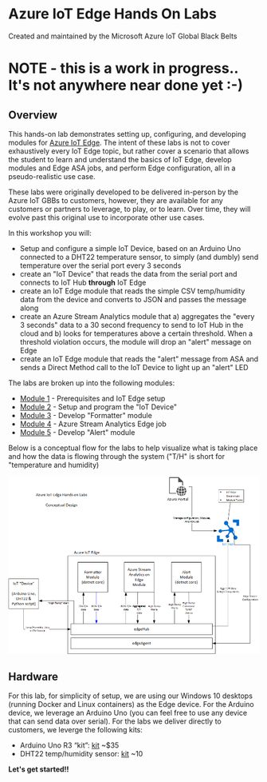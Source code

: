 # Azure IoT Edge Hands On Labs

Created and maintained by the Microsoft Azure IoT Global Black Belts



# NOTE - this is a work in progress..  It's not anywhere near done yet   :-)



## Overview

This hands-on lab demonstrates setting up, configuring, and developing modules for [Azure IoT Edge](https://azure.microsoft.com/en-us/services/iot-edge/).  The intent of these labs is not to cover exhaustively every IoT Edge topic, but rather cover a scenario that allows the student to learn and understand the basics of IoT Edge, develop modules and Edge ASA jobs, and perform Edge configuration, all in a pseudo-realistic use case.

These labs were originally developed to be delivered in-person by the Azure IoT GBBs to customers, however, they are available for any customers or partners to leverage, to play, or to learn.  Over time, they will evolve past this original use to incorporate other use cases.

In this workshop you will:

* Setup and configure a simple IoT Device, based on an Arduino Uno connected to a DHT22 temperature sensor, to simply (and dumbly) send temperature over the serial port every 3 seconds
* create an "IoT Device" that reads the data from the serial port and connects to IoT Hub __**through**__ IoT Edge
* create an IoT Edge module that reads the simple CSV temp/humidity data from the device and converts to JSON and passes the message along
* create an Azure Stream Analytics module that a) aggregates the "every 3 seconds" data to a 30 second frequency to send to IoT Hub in the cloud and b) looks for temperatures above a certain threshold.  When a threshold violation occurs, the module will drop an "alert" message on Edge
* create an IoT Edge module that reads the "alert" message from ASA and sends a Direct Method call to the IoT Device to light up an "alert" LED

The labs are broken up into the following modules:

* [Module 1](module1) - Prerequisites and IoT Edge setup
* [Module 2](module2) - Setup and program the "IoT Device"
* [Module 3](module3) - Develop "Formatter" module
* [Module 4](module4) - Azure Stream Analytics Edge job
* [Module 5](module5) - Develop "Alert" module

Below is a conceptual flow for the labs to help visualize what is taking place and how the data is flowing through the system  ("T/H" is short for "temperature and humidity)

![conceptual drawing](/images/IoT-Edge-Labs-Conceptual-Design.png)

## Hardware

For this lab, for simplicity of setup, we are using our Windows 10 desktops (running Docker and Linux containers) as the Edge device.  For the Arduino device, we leverage an Arduino Uno (you can feel free to use any device that can send data over serial). For the labs we deliver directly to customers, we leverge the following kits:
* Arduino Uno R3 “kit”:   [kit](https://www.adafruit.com/product/193)   ~$35
* DHT22 temp/humidity sensor:  [kit](https://www.adafruit.com/product/385)   ~10

__**Let's get started!!**__
